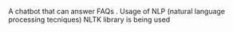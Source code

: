 A chatbot that can answer FAQs .
Usage of NLP (natural language processing tecniques)
NLTK library is being used
